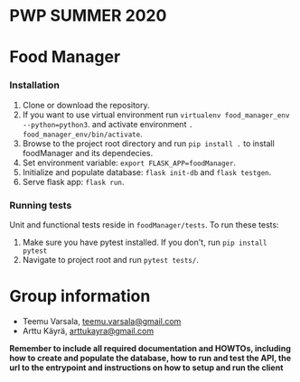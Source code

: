 # PWP SUMMER 2020
# Food Manager

### Installation

1. Clone or download the repository.
2. If you want to use virtual environment run `virtualenv food_manager_env --python=python3`.
and activate environment `. food_manager_env/bin/activate`. 
3. Browse to the project root directory and run `pip install .` to install foodManager and its dependecies.
4. Set environment variable: `export FLASK_APP=foodManager`.
5. Initialize and populate database: `flask init-db` and `flask testgen`.
6. Serve flask app: `flask run`.

### Running tests

Unit and functional tests reside in `foodManager/tests`.
To run these tests:
1. Make sure you have pytest installed. If you don't, run `pip install pytest`
2. Navigate to project root and run `pytest tests/`. 

# Group information
* Teemu Varsala, teemu.varsala@gmail.com
* Arttu Käyrä, arttukayra@gmail.com

__Remember to include all required documentation and HOWTOs, including how to create and populate the database, how to run and test the API, the url to the entrypoint and instructions on how to setup and run the client__


